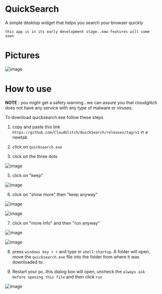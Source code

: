# QuickSearch
A simple desktop widget that helps you search your browser quickly

`this app is in its early development stage..new features will come soon`

# Pictures
![image](https://github.com/user-attachments/assets/21405cee-19c7-4bc3-9cd8-6c9f23261d81)


# How to use

**NOTE** : you might get a safety warning...we can assure you that cloudglitch does not have any service with any type of malware or viruses.

To download quicksearch.exe
follow these steps

1. copy and paste this link `https://github.com/CloudGlitch/QuickSearch/releases/tag/v1` in a newtab
2. click on `quicksearch.exe`

3. click on the three dots
   
 ![image](https://github.com/user-attachments/assets/d67c744e-d139-4f8d-bdfd-7f26f7c52baa)

5. click on "keep"
   
![image](https://github.com/user-attachments/assets/190c6824-d3c0-4817-b854-866898729d8b)

6. click on "show more" then "keep anyway"

![image](https://github.com/user-attachments/assets/b8e39230-e77c-49f9-87aa-9bb937b66fa7)

![image](https://github.com/user-attachments/assets/61f03277-c5fa-4d79-a030-c9f794937e98)

7. click on "more info" and then "run anyway"

![image](https://github.com/user-attachments/assets/ed5de148-d89d-4788-a06f-68dc041772d2)

![image](https://github.com/user-attachments/assets/00225089-9a09-405c-a6ab-5b5c191a907e)


8. press `windows key + r` and type in `shell:startup`. A folder will open, move the `quicksearch.exe` file into the folder from where it was downloaded to.

10. Restart your pc..this dialog box will open, uncheck the `always ask before opening this file` and then click `run`

   ![image](https://github.com/user-attachments/assets/49092fa0-d5f9-4bd9-aa31-81609e74e985)




